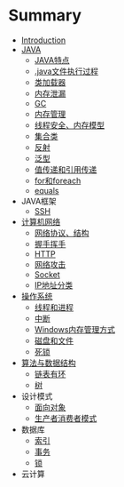 # Summary

* [Introduction](README.md)
* [JAVA](chapter1.md)
  * [JAVA特点](chapter1/test.md)
  * [.java文件执行过程](chapter1/javawen-jian-zhi-xing-guo-cheng.md)
  * [类加载器](chapter1/lei-jia-zai-qi.md)
  * [内存泄漏](chapter1/nei-cun-xie-lou.md)
  * [GC](chapter1/gcyuan-li.md)
  * [内存管理](chapter1/nei-cun.md)
  * [线程安全、内存模型](chapter1/xian-cheng-an-quan.md)
  * [集合类](chapter1/ji-he-lei.md)
  * [反射](chapter1/fan-she.md)
  * [泛型](chapter1/fan-xing.md)
  * [值传递和引用传递](chapter1/zhi-chuan-di-he-yin-yong-chuan-di.md)
  * [for和foreach](chapter1/forhe-foreach.md)
  * [equals](chapter1/equals.md)
* JAVA框架
  * [SSH](ssh.md)
* [计算机网络](javate-dian.md)
  * [网络协议、结构](javate-dian/iptcpudphttp.md)
  * [握手挥手](javate-dian/wo-shou-hui-shou.md)
  * [HTTP](javate-dian/http.md)
  * [网络攻击](javate-dian/wang-luo-gong-ji.md)
  * [Socket](javate-dian/socket.md)
  * [IP地址分类](javate-dian/ipdi-zhi-fen-lei.md)
* [操作系统](cao-zuo-xi-tong.md)
  * [线程和进程](cao-zuo-xi-tong/xian-cheng-he-jin-cheng.md)
  * [中断](cao-zuo-xi-tong/si-suo.md)
  * [Windows内存管理方式](cao-zuo-xi-tong/windowsnei-cun-guan-li-fang-shi.md)
  * [磁盘和文件](cao-zuo-xi-tong/ci-pan-he-wen-jian.md)
  * [死锁](cao-zuo-xi-tong/zhong-duan.md)
* [算法与数据结构](suan-fa-yu-shu-ju-jie-gou.md)
  * [链表有环](suan-fa-yu-shu-ju-jie-gou/lian-biao-you-huan.md)
  * [树](suan-fa-yu-shu-ju-jie-gou/shu.md)
* 设计模式
  * [面向对象](mian-xiang-dui-xiang.md)
  * [生产者消费者模式](sheng-chan-zhe-xiao-fei-zhe-mo-shi.md)
* 数据库
  * [索引](suo-yin.md)
  * [事务](shi-wu.md)
  * [锁](suo.md)
* 云计算

